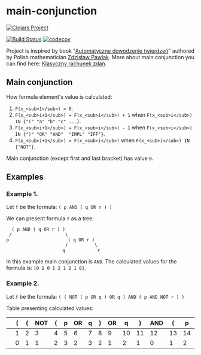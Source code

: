 main-conjunction
===========

[![Clojars Project](https://clojars.org/re.blacksqua/main-conjunction/latest-version.svg)](https://clojars.org/re.blacksqua/main-conjunction)

[![Build Status](https://travis-ci.org/albrzykowski/main-conjunction.svg?branch=master)](https://travis-ci.org/albrzykowski/main-conjunction)
[![codecov](https://codecov.io/gh/albrzykowski/main-conjunction/branch/master/graph/badge.svg)](https://codecov.io/gh/albrzykowski/main-conjunction)

Project is inspired by book "[Automatyczne dowodzenie twierdzeń](https://www.researchgate.net/publication/44008571_Automatyczne_dowodzenie_twierdzen)" authored by Polish mathematician [Zdzisław Pawlak](https://pl.wikipedia.org/wiki/Zdzisław_Pawlak). More about main conjunction you can find here: [Klasyczny rachunek zdań](https://repozytorium.umk.pl/bitstream/handle/item/2975/M.%20Nasieniewski%2C%20Klasyczny%20rachunek%20zdań.%20z%20M.%20Urchsem%20i%20S.%20Kwiatkowskim%2C%20Wyd%2C%20UMK%2C%20Toruń%201997%20CALA%20KSIAZKA.pdf?sequence=1).

## Main conjunction

How formula element's value is calculated:
1. `F(x_<sub>1</sub>) = 0`.
2. `F(x_<sub>i+1</sub>) = F(x_<sub>i</sub>) + 1` when `F(x_<sub>i</sub>) IN {"(" "a" "b" "c" ...}`.
3. `F(x_<sub>i+1</sub>) = F(x_<sub>i</sub>) - 1` when `F(x_<sub>i</sub>) IN {")" "OR" "AND"  "IMPL" "IFF"}`.
4. `F(x_<sub>i+1</sub>) = F(x_<sub>i</sub>)` when `F(x_<sub>i</sub>) IN {"NOT"}`.

Main conjunction (except first and last bracket) has value `0`.

## Examples

### Example 1.

Let `f` be the formula: `( p AND ( q OR r ) )`

We can present formula `f` as a tree: 

      ( p AND ( q OR r ) )
     /                    \
    p                      ( q OR r )
                          /          \
                         q            r

In this example main conjunction is `AND`. The calculated values for the formula is: `[0 1 0 1 2 1 2 1 0]`.

### Example 2.
Let `f` be the formula: `( ( NOT ( p OR q ) OR q ) AND ( p AND NOT r ) )`

Table presenting calculated values:

|   | ( | ( | NOT | ( | p | OR | q | ) | OR | q | ) | AND | (  | p | AND | NOT | r | ) | ) | 
|---|---|---|---|---|---|---|---|---|---|---|---|---|---|---|---|---|---|---|---|
|| 1 | 2 | 3 | 4 | 5 | 6 | 7 | 8 | 9 | 10 | 11 | 12 | 13 | 14 | 15 | 16 | 17 | 18 | 19|
|| 0 | 1 | 1 | 2 | 3 | 2 | 3 | 2 | 1 | 2 | 1 | 0 | 1 | 2 | 1 | 1 | 2 | 1 | 0 |